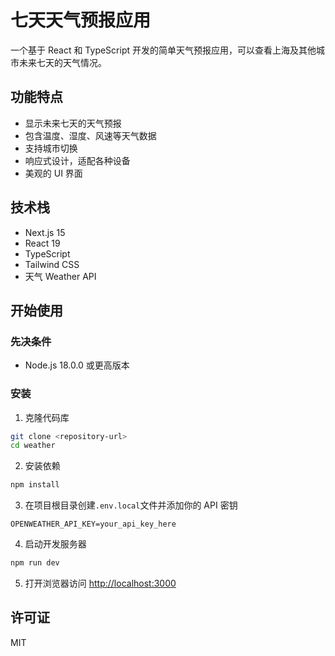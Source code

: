 # 七天天气预报应用

一个基于 React 和 TypeScript 开发的简单天气预报应用，可以查看上海及其他城市未来七天的天气情况。

## 功能特点

- 显示未来七天的天气预报
- 包含温度、湿度、风速等天气数据
- 支持城市切换
- 响应式设计，适配各种设备
- 美观的 UI 界面

## 技术栈

- Next.js 15
- React 19
- TypeScript
- Tailwind CSS
- 天气 Weather API

## 开始使用

### 先决条件

- Node.js 18.0.0 或更高版本

### 安装

1. 克隆代码库

```bash
git clone <repository-url>
cd weather
```

2. 安装依赖

```bash
npm install
```

3. 在项目根目录创建`.env.local`文件并添加你的 API 密钥

```
OPENWEATHER_API_KEY=your_api_key_here
```

4. 启动开发服务器

```bash
npm run dev
```

5. 打开浏览器访问 [http://localhost:3000](http://localhost:3000)

## 许可证

MIT
